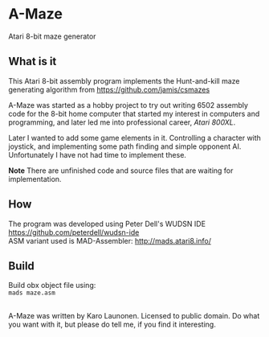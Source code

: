 # A-Maze
Atari 8-bit maze generator

## What is it
This Atari 8-bit assembly program implements the Hunt-and-kill maze generating algorithm from https://github.com/jamis/csmazes

A-Maze was started as a hobby project to try out writing 6502 assembly code for the 8-bit home computer
that started my interest in computers and programming, and later led me into professional career, *Atari 800XL*.

Later I wanted to add some game elements in it. Controlling a character with joystick, and implementing some path
finding and simple opponent AI. Unfortunately I have not had time to implement these.

**Note** There are unfinished code and source files that are waiting for implementation.

## How
The program was developed using Peter Dell's WUDSN IDE https://github.com/peterdell/wudsn-ide  
ASM variant used is MAD-Assembler: http://mads.atari8.info/

## Build
Build obx object file using:  
`mads maze.asm`

##

A-Maze was written by Karo Launonen. Licensed to public domain. Do what you want with it, but please do tell me, if you find it interesting.

